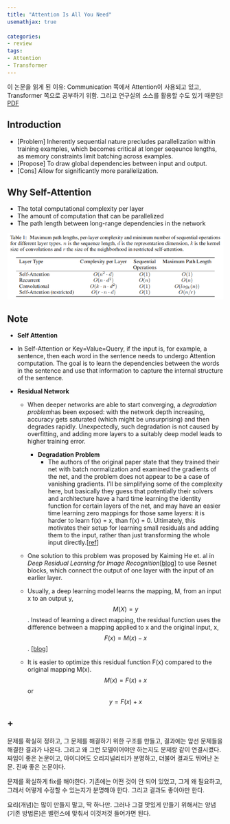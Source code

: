 ```yaml
---
title: "Attention Is All You Need"
usemathjax: true

categories:
- review
tags:
- Attention
- Transformer
---
```


이 논문을 읽게 된 이유: Communication 쪽에서 Attention이 사용되고 있고, Transformer 쪽으로 공부하기 위함. 그리고 연구실의 소스를 활용할 수도 있기 때문임! [PDF](https://arxiv.org/abs/1706.03762)



## Introduction

* [Problem] Inherently sequential nature precludes parallelization within training examples, which becomes critical at longer seqeunce lengths, as memory constraints limit batching across examples.
* [Propose] To draw global dependencies between input and output.
* [Cons] Allow for significantly more parallelization.



## Why Self-Attention

* The total computational complexity per layer
* The amount of computation that can be parallelized
* The path length between long-range dependencies in the network



![compare](/assets/images/2019-10-06-Attention-is-all-you-need/compare.png)





## Note

* **Self Attention**
  
- In Self-Attention or Key=Value=Query, if the input is, for example, a sentence, then each word in the sentence needs to undergo Attention computation. The goal is to learn the dependencies between the words in the sentence and use that information to capture the internal structure of the sentence.
  
* **Residual Network**

  * When deeper networks are able to start converging, a *degradation problem*has been exposed: with the network depth increasing, accuracy gets saturated (which might be unsurprising) and then degrades rapidly. Unexpectedly, such degradation is not caused by overfitting, and adding more layers to a suitably deep model leads to higher training error.
    * **Degradation Problem**
      * The authors of the original paper state that they trained their net with batch normalization and examined the gradients of the net, and the problem does not appear to be a case of vanishing gradients. I’ll be simplifying some of the complexity here, but basically they guess that potentially their solvers and architecture have a hard time learning the identity function for certain layers of the net, and may have an easier time learning zero mappings for those same layers: it is harder to learn f(x) = x, than f(x) = 0. Ultimately, this motivates their setup for learning small residuals and adding them to the input, rather than just transforming the whole input directly.[[ref](https://www.quora.com/What-exactly-is-the-degradation-problem-that-Deep-Residual-Networks-try-to-alleviate)]

  

  * One solution to this problem was proposed by Kaiming He et. al in *Deep Residual Learning for Image Recognition*[[blog](https://kharshit.github.io/blog/2018/09/07/skip-connections-and-residual-blocks#myfootnote1)] to use Resnet blocks, which connect the output of one layer with the input of an earlier layer. 
  * Usually, a deep learning model learns the mapping, M, from an input x to an output y, $$M(X) = y$$. Instead of learning a direct mapping, the residual function uses the difference between a mapping applied to x and the original input, x, $$F(x) = M(x) - x$$. [[blog](https://kharshit.github.io/blog/2018/09/07/skip-connections-and-residual-blocks)]
  * It is easier to optimize this residual function F(x) compared to the original mapping M(x). 
    $$M(x) = F(x) + x$$ or $$y = F(x) + x$$



## +

문제를 확실히 정하고, 그 문제를 해결하기 위한 구조를 만들고, 결과에는 앞선 문제들을 해결한 결과가 나온다. 그리고 왜 그런 모델이어야만 하는지도 문제랑 같이 연결시켰다. 짜임이 좋은 논문이고, 아이디어도 오리지널리티가 분명하고, 더불어 결과도 뛰어난 논문. 진짜 좋은 논문이다.



문제를 확실하게 fix를 해야한다. 기존에는 어떤 것이 안 되어 있었고, 그게 왜 필요하고, 그래서 어떻게 수정할 수 있는지가 분명해야 한다. 그리고 결과도 좋아야만 한다.



요리(개념)는 많이 만들지 말고, 딱 하나만. 그러나 그걸 맛있게 만들기 위해서는 양념(기존 방법론)은 밸런스에 맞춰서 이것저것 들어가면 된다.

